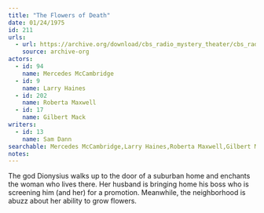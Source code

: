 ```yaml
---
title: "The Flowers of Death"
date: 01/24/1975
id: 211
urls: 
  - url: https://archive.org/download/cbs_radio_mystery_theater/cbs_radio_mystery_theater-0201-0250.zip/cbs_radio_mystery_theater-0201-0250%2Fcbsrmt_0211_the_flowers_of_death.mp3
    source: archive-org
actors:  
  - id: 94
    name: Mercedes McCambridge  
  - id: 9
    name: Larry Haines  
  - id: 202
    name: Roberta Maxwell  
  - id: 17
    name: Gilbert Mack
writers:  
  - id: 13
    name: Sam Dann
searchable: Mercedes McCambridge,Larry Haines,Roberta Maxwell,Gilbert Mack Sam Dann
notes:  
---
```

The god Dionysius walks up to the door of a suburban home and enchants the woman who lives there. Her husband is bringing home his boss who is screening him (and her) for a promotion. Meanwhile, the neighborhood is abuzz about her ability to grow flowers.